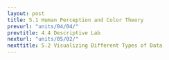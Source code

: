 ```yaml
---
layout: post
title: 5.1 Human Perception and Color Theory
prevurl: "units/04/04/"
prevtitle: 4.4 Descriptive Lab
nexturl: "units/05/02/"
nexttitle: 5.2 Visualizing Different Types of Data
---
```

